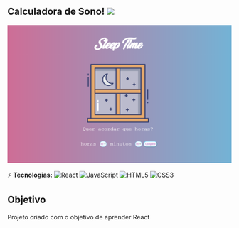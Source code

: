 ## Calculadora de Sono! <img src="https://media4.giphy.com/media/kIRicSBQwa23pYExQT/giphy.gif" width="50px">
![alt text](https://github.com/guidolingip1/React-SleepTime/blob/master/screenshot.png)


⚡ **Tecnologias:**
![React](https://img.shields.io/badge/-react-blue?style=flat-square&logo=react) ![JavaScript](https://img.shields.io/badge/-JavaScript-black?style=flat-square&logo=javascript)   ![HTML5](https://img.shields.io/badge/-HTML5-E34F26?style=flat-square&logo=html5&logoColor=white) ![CSS3](https://img.shields.io/badge/-CSS3-1572B6?style=flat-square&logo=css3)



## Objetivo

Projeto criado com o objetivo de aprender React

